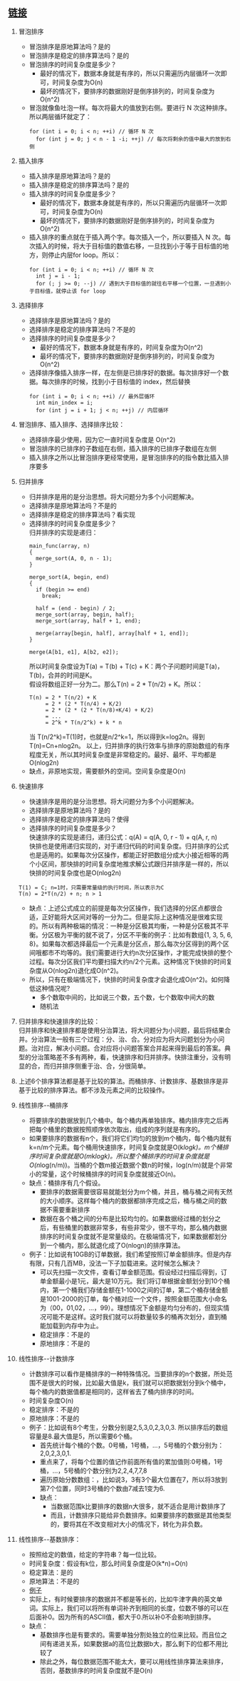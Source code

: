 ## [链接](https://leetcode-cn.com/problems/sort-an-array/)       
1.  冒泡排序      
    + 冒泡排序是原地算法吗？是的    
    + 冒泡排序是稳定的排序算法吗？是的      
    + 冒泡排序的时间复杂度是多少？    
      + 最好的情况下，数据本身就是有序的，所以只需遍历内层循环一次即可，时间复杂度为O(n)     
      + 最坏的情况下，要排序的数据刚好是倒序排列的，时间复杂度为O(n^2)      
    + 冒泡就像鱼吐泡一样。每次将最大的值放到右侧。要进行 N 次这种排序。所以两层循环就定了：   
      ```
      for (int i = 0; i < n; ++i) // 循环 N 次
        for (int j = 0; j < n - 1 -i; ++j) // 每次将剩余的值中最大的放到右侧
      ```
2.  插入排序      
    + 插入排序是原地算法吗？是的    
    + 插入排序是稳定的排序算法吗？是的      
    + 插入排序的时间复杂度是多少？    
      + 最好的情况下，数据本身就是有序的，所以只需遍历内层循环一次即可，时间复杂度为O(n)     
      + 最坏的情况下，要排序的数据刚好是倒序排列的，时间复杂度为O(n^2)      
    + 插入排序的重点就在于插入两个字。每次插入一个，所以要插入 N 次。每次插入的时候，将大于目标值的数值右移，一旦找到小于等于目标值的地方，则停止内层for loop。所以：      
      ```
      for (int i = 0; i < n; ++i) // 循环 N 次
        int j = i - 1;
        for (; j >= 0; --j) // 遇到大于目标值的就往右平移一个位置，一旦遇到小于目标值，就停止该 for loop
      ```   
3.  选择排序       
    + 选择排序是原地算法吗？是的    
    + 选择排序是稳定的排序算法吗？不是的      
    + 选择排序的时间复杂度是多少？    
      + 最好的情况下，数据本身就是有序的，时间复杂度为O(n^2)     
      + 最坏的情况下，要排序的数据刚好是倒序排列的，时间复杂度为O(n^2)      
    + 选择排序像插入排序一样，在左侧是已排序好的数据。每次排序好一个数据。每次排序的时候，找到小于目标值的 index，然后替换     
      ```
      for (int i = 0; i < n; ++i) // 最外层循环
        int min_index = i;
        for (int j = i + 1; j < n; ++j) // 内层循环
      ```
4.  冒泡排序、插入排序、选择排序比较：    
    + 选择排序最少使用，因为它一直时间复杂度是 O(n^2)     
    + 冒泡排序的已排序的子数组在右侧，插入排序的已排序子数组在左侧    
    + 插入排序之所以比冒泡排序更经常使用，是冒泡排序的的指令数比插入排序要多    

5.  归并排序      
    + 归并排序是用的是分治思想。将大问题分为多个小问题解决。      
    + 选择排序是原地算法吗？不是的    
    + 选择排序是稳定的排序算法吗？看实现      
    + 选择排序的时间复杂度是多少？    
      归并排序的实现是递归：      
      ```
      main_func(array, n)
      {
        merge_sort(A, 0, n - 1); 
      }

      merge_sort(A, begin, end)
      {
        if (begin >= end)
          break;

        half = (end - begin) / 2;
        merge_sort(array, begin, half);
        merge_sort(array, half + 1, end);

        merge(array[begin, half], array[half + 1, end]);
      }

      merge(A[b1, e1], A[b2, e2]);
      ```
      所以时间复杂度设为T(a) = T(b) + T(c) + K：两个子问题时间是T(a)，T(b)，合并的时间是K。      
      假设将数组正好一分为二。那么T(n) = 2 * T(n/2) + K。所以：     
      ```
      T(n) = 2 * T(n/2) + K
           = 2 * (2 * T(n/4) + K/2)
           = 2 * (2 * (2 * T(n/8)+K/4) + K/2)
           = ...
           = 2^k * T(n/2^k) + k * n
      ```
      当 T(n/2^k)=T(1)时，也就是n/2^k=1，所以得到k=log2n。得到T(n)=Cn+nlog2n。
      以上，归并排序的执行效率与排序的原始数组的有序程度无关，所以其时间复杂度是非常稳定的。最好、最坏、平均都是O(nlog2n)      
    + 缺点，非原地实现，需要额外的空间。空间复杂度是O(n)    
6.  快速排序      
    + 快速排序是用的是分治思想。将大问题分为多个小问题解决。      
    + 选择排序是原地算法吗？是的    
    + 选择排序是稳定的排序算法吗？使得      
    + 选择排序的时间复杂度是多少？    
      快速排序的实现是递归，递归公式：q(A) = q(A, 0, r - 1) + q(A, r, n)             
      快排也是使用递归实现的，对于递归代码的时间复杂度。归并排序的公式也是适用的。如果每次分区操作，都能正好把数组分成大小接近相等的两个小区间，那快排的时间复杂度地推求解公式跟归并排序是一样的，所以快排的时间复杂度也是O(nlog2n)   
    ```
    T(1) = C; n=1时，只需要常量级的执行时间，所以表示为C
    T(n) = 2*T(n/2) + n; n > 1
    ```
    + 缺点：上述公式成立的前提是每次分区操作，我们选择的分区点都很合适，正好能将大区间对等的一分为二。但是实际上这种情况是很难实现的。所以有两种极端的情况：一种是分区极其均衡，一种是分区极其不平衡。分区极为平衡的就不说了，分区不平衡的例子：比如有数组{1, 3, 5, 6, 8}。如果每次都选择最后一个元素是分区点，那么每次分区得到的两个区间哦都市不均等的。我们需要进行大约n次分区操作，才能完成快排的整个过程。每次分区我们平均要扫描大约n/2个元素。这种情况下快排的时间复杂度从O(nlog2n)退化成O(n^2)。   
    + 所以，只有在极端情况下，快排的时间复杂度才会退化成O(n^2)。如何降低这种情况呢?
      + 多个数取中间的，比如说三个数，五个数，七个数取中间大的数      
      + 随机法      
7.  归并排序和快速排序的比较：    
    归并排序和快速排序都是使用分治算法，将大问题分为小问题，最后将结果合并。分治算法一般有三个过程：分、治、合。分对应为将大问题划分为小问题。治对应，解决小问题。合对应将小问题答案合并起来得到最后的答案。典型的分治策略差不多有两种，看，快速排序和归并排序。快排注重分，没有明显的合，而归并排序侧重于治、合，分很简单。     
8.  上述6个排序算法都是基于比较的算法。而桶排序、计数排序、基数排序是非基于比较的排序算法。都不涉及元素之间的比较操作。       
9.  线性排序--桶排序      
    + 将要排序的数据放到几个桶中。每个桶内再单独排序。桶内排序完之后再把每个桶里的数据按照顺序依次取出，组成的序列就是有序的。     
    + 如果要排序的数据有n个，我们将它们均匀的放到m个桶内，每个桶内就有k=n/m个元素。每个桶用快速排序，时间复杂度就是O(k*logk)。m个桶排序时间复杂度就是O(m*k*logk)。所以整个桶排序的时间复杂度就是O(n*log(n/m))。当桶的个数m接近数据个数n的时候，log(n/m)就是个非常小的常量，这个时候桶排序的时间复杂度就接近O(n)。   
    + 缺点：桶排序有几个假设。    
      + 要排序的数据需要很容易就能划分为m个桶，并且，桶与桶之间有天然的大小顺序。这样每个桶内的数据都排序完成之后，桶与桶之间的数据不需要重新排序     
      + 数据在各个桶之间的分布是比较均匀的。如果数据经过桶的划分之后，有些桶里的数据非常多，有些非常少，很不平均，那么桶内数据排序的时间复杂度就不是常量级的。在极端情况下，如果数据都划分到一个桶内，那么就退化成了O(nlogn)的排序算法。    
    + 例子：比如说有10GB的订单数据，我们希望按照订单金额排序。但是内存有限，只有几百MB，没法一下子加载进来。这时候怎么解决？
      + 可以先扫描一次文件，查看订单金额范围。假设经过扫描后得到，订单金额最小是1元，最大是10万元。我们将订单根据金额划分到10个桶内，第一个桶我们存储金额在1-1000之间的订单，第二个桶存储金额是1001-2000的订单，每个桶对应一个文件，按照金额范围大小命名为（00，01,02，...，99）。理想情况下金额是均匀分布的，但现实情况可能不是这样。这时我们就可以将数量较多的桶再次划分，直到桶能加载到内存中为止。    
      + 稳定排序：不是的    
      + 原地排序：不是的      
10.  线性排序--计数排序     
     + 计数排序可以看作是桶排序的一种特殊情况。当要排序的n个数据，所处范围不是很大的时候，比如最大值是k，我们就可以把数据划分到k个桶中，每个桶内的数据值都是相同的，这样省去了桶内排序的时间。      
     + 时间复杂度O(n)     
     + 稳定排序：不是的     
     + 原地排序：不是的     
     + 例子：比如说有8个考生，分数分别是2,5,3,0,2,3,0,3. 所以排序后的数组容量是8.最大值是5，所以需要6个桶。     
       + 首先统计每个桶的个数。0号桶，1号桶，...，5号桶的个数分别为：2,0,2,3,0,1.
       + 重点来了，将每个位置的值记作前面所有值的累加值则:0号桶，1号桶，...，5号桶的个数分别为2,2,4,7,7,8        
       + 遍历原始分数数组：，比如说3，3有3个最大位置在7，所以将3放到第7个位置，同时3号桶的个数由7减去1变为6.        
       + 缺点：
         + 当数据范围k比要排序的数据n大很多，就不适合是用计数排序了
         + 而且，计数排序只能给非负数排序。如果要排序的数据是其他类型的，要将其在不改变相对大小的情况下，转化为非负数。      
10.  线性排序--基数排序：     
     + 按照给定的数值，给定的字符串？每一位比较。     
     + 时间复杂度：假设有k位，那么时间复杂度是O(k*n)=O(n)     
     + 稳定算法：是的     
     + 原地算法：不是的     
     + [例子](./pictures/基数排序.PNG)        
     + 实际上，有时候要排序的数据并不都是等长的，比如牛津字典的英文单词。实际上，我们可以将所有单词补齐到相同的长度，位数不够的可以在后面补0。因为所有的ASCII值，都大于0.所以补0不会影响到排序。     
     + 缺点：
       + 基数排序也是有要求的。需要单独分割处独立的位来比较。而且位之间有递进关系，如果数据a的高位比数据b大，那么剩下的位都不用比较了
       + 除此之外，每位数据范围不能太大，要可以用线性排序算法来排序，否则，基数排序的时间复杂度就不是O(n)      
